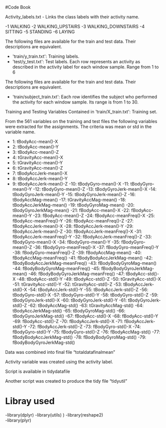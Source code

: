 ﻿#Code Book








Activity_labels.txt -  Links the class labels with their activity name.


-1 WALKING
-2 WALKING_UPSTAIRS
-3 WALKING_DOWNSTAIRS
-4 SITTING
-5 STANDING
-6 LAYING




The following files are available for the train and test data. Their descriptions are equivalent. 


- 'train/y_train.txt': Training labels.
- 'test/y_test.txt': Test labels.
Each row represents an activity as described in the activity label for each window sample. Range from 1 to 6


The following files are available for the train and test data. Their descriptions are equivalent. 


- 'train/subject_train.txt': Each row identifies the subject who performed the activity for each window sample. Its range is from 1 to 30. 


Training and Testing Variables Contained in 
'train/X_train.txt': Training set.




From the 561 variables on the training and test files the following variables were extracted for the assignments.  The criteria was mean or std in the variable name.


- 1:               tBodyAcc-mean()-X
- 2:               tBodyAcc-mean()-Y
- 3:               tBodyAcc-mean()-Z
- 4:            tGravityAcc-mean()-X
- 5:            tGravityAcc-mean()-Y
- 6:            tGravityAcc-mean()-Z
- 7:           tBodyAccJerk-mean()-X
- 8:           tBodyAccJerk-mean()-Y
- 9:           tBodyAccJerk-mean()-Z
-10:              tBodyGyro-mean()-X
-11:              tBodyGyro-mean()-Y
-12:              tBodyGyro-mean()-Z
-13:          tBodyGyroJerk-mean()-X
-14:          tBodyGyroJerk-mean()-Y
-15:          tBodyGyroJerk-mean()-Z
-16:              tBodyAccMag-mean()
-17:           tGravityAccMag-mean()
-18:          tBodyAccJerkMag-mean()
-19:             tBodyGyroMag-mean()
-20:         tBodyGyroJerkMag-mean()
-21:               fBodyAcc-mean()-X
-22:               fBodyAcc-mean()-Y
-23:               fBodyAcc-mean()-Z
-24:           fBodyAcc-meanFreq()-X
-25:           fBodyAcc-meanFreq()-Y
-26:           fBodyAcc-meanFreq()-Z
-27:           fBodyAccJerk-mean()-X
-28:           fBodyAccJerk-mean()-Y
-29:           fBodyAccJerk-mean()-Z
-30:       fBodyAccJerk-meanFreq()-X
-31:       fBodyAccJerk-meanFreq()-Y
-32:       fBodyAccJerk-meanFreq()-Z
-33:              fBodyGyro-mean()-X
-34:              fBodyGyro-mean()-Y
-35:              fBodyGyro-mean()-Z
-36:          fBodyGyro-meanFreq()-X
-37:          fBodyGyro-meanFreq()-Y
-38:          fBodyGyro-meanFreq()-Z
-39:              fBodyAccMag-mean()
-40:          fBodyAccMag-meanFreq()
-41:      fBodyBodyAccJerkMag-mean()
-42:  fBodyBodyAccJerkMag-meanFreq()
-43:         fBodyBodyGyroMag-mean()
-44:     fBodyBodyGyroMag-meanFreq()
-45:     fBodyBodyGyroJerkMag-mean()
-46: fBodyBodyGyroJerkMag-meanFreq()
-47:                tBodyAcc-std()-X
-48:                tBodyAcc-std()-Y
-49:                tBodyAcc-std()-Z
-50:             tGravityAcc-std()-X
-51:             tGravityAcc-std()-Y
-52:             tGravityAcc-std()-Z
-53:            tBodyAccJerk-std()-X
-54:            tBodyAccJerk-std()-Y
-55:            tBodyAccJerk-std()-Z
-56:               tBodyGyro-std()-X
-57:               tBodyGyro-std()-Y
-58:               tBodyGyro-std()-Z
-59:           tBodyGyroJerk-std()-X
-60:           tBodyGyroJerk-std()-Y
-61:           tBodyGyroJerk-std()-Z
-62:               tBodyAccMag-std()
-63:            tGravityAccMag-std()
-64:           tBodyAccJerkMag-std()
-65:              tBodyGyroMag-std()
-66:          tBodyGyroJerkMag-std()
-67:                fBodyAcc-std()-X
-68:                fBodyAcc-std()-Y
-69:                fBodyAcc-std()-Z
-70:            fBodyAccJerk-std()-X
-71:            fBodyAccJerk-std()-Y
-72:            fBodyAccJerk-std()-Z
-73:               fBodyGyro-std()-X
-74:               fBodyGyro-std()-Y
-75:               fBodyGyro-std()-Z
-76:               fBodyAccMag-std()
-77:       fBodyBodyAccJerkMag-std()
-78:          fBodyBodyGyroMag-std()
-79:      fBodyBodyGyroJerkMag-std()




Data was combined into final file “totaldatafinalmean”


Activity variable was created using the activity label.


Script is available in tidydatafile


Another script was created to produce the tidy file “tidyutil”




# Libray used


-library(dplyr)
-library(utils)        )
-library(reshape2)        
-library(plyr)